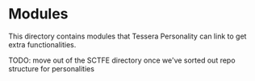 # Modules

This directory contains modules that Tessera Personality can link to get extra functionalities.

TODO: move out of the SCTFE directory once we've sorted out repo structure for personalities